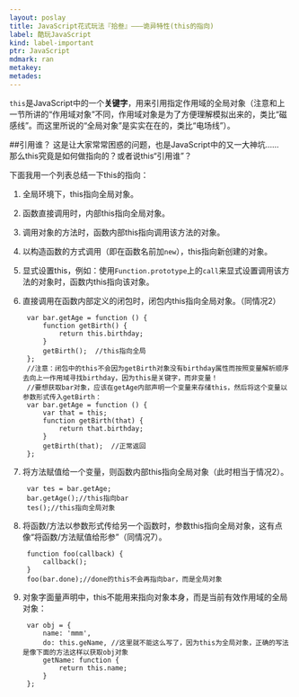 ```yaml
---
layout: poslay
title: JavaScript花式玩法『拾叁』———诡异特性(this的指向)
label: 酷玩JavaScript
kind: label-important
ptr: JavaScript
mdmark: ran
metakey: 
metades:
---
```


`this`是JavaScript中的一个**关键字**，用来引用指定作用域的全局对象（注意和上一节所讲的“作用域对象”不同，作用域对象是为了方便理解模拟出来的，类比“磁感线”。而这里所说的“全局对象”是实实在在的，类比“电场线”）。

##引用谁？
这是让大家常常困惑的问题，也是JavaScript中的又一大神坑……  
那么this究竟是如何做指向的？或者说this“引用谁”？

下面我用一个列表总结一下this的指向：  

1. 全局环境下，this指向全局对象。
2. 函数直接调用时，内部this指向全局对象。
3. 调用对象的方法时，函数内部this指向调用该方法的对象。
4. 以构造函数的方式调用（即在函数名前加`new`），this指向新创建的对象。
5. 显式设置this，例如：使用`Function.prototype`上的`call`来显式设置调用该方法的对象时，函数内this指向该对象。
6. 直接调用在函数内部定义的闭包时，闭包内this指向全局对象。（同情况2）

        var bar.getAge = function () {
            function getBirth() {
                return this.birthday;
            }
            getBirth();  //this指向全局
        };
        //注意：闭包中的this不会因为getBirth对象没有birthday属性而按照变量解析顺序去向上一作用域寻找birthday，因为this是关键字，而非变量！
        //要想获取bar对象，应该在getAge内部声明一个变量来存储this，然后将这个变量以参数形式传入getBirth：
        var bar.getAge = function () {
            var that = this;
            function getBirth(that) {
                return that.birthday;
            }
            getBirth(that);  //正常返回
        };

7. 将方法赋值给一个变量，则函数内部this指向全局对象（此时相当于情况2）。

        var tes = bar.getAge;
        bar.getAge();//this指向bar
        tes();//this指向全局对象
        
8. 将函数/方法以参数形式传给另一个函数时，参数this指向全局对象，这有点像“将函数/方法赋值给形参”（同情况7）。
        
        function foo(callback) {
            callback();
        }
        foo(bar.done);//done的this不会再指向bar，而是全局对象
        
9. 对象字面量声明中，this不能用来指向对象本身，而是当前有效作用域的全局对象：

        var obj = {
            name: 'mmm',
            do: this.geName, //这里就不能这么写了，因为this为全局对象，正确的写法是像下面的方法这样以获取obj对象
            getName: function {
                return this.name;
            }
        };
